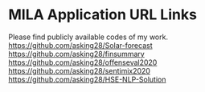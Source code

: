 # MILA Application URL Links
Please find publicly available codes of my work.
https://github.com/asking28/Solar-forecast </br>
https://github.com/asking28/finsummary  </br>
https://github.com/asking28/offenseval2020  </br>
https://github.com/asking28/sentimix2020 </br>
https://github.com/asking28/HSE-NLP-Solution  </br>
